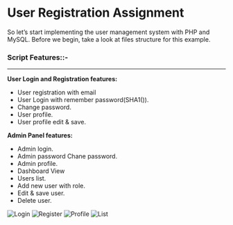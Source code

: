 
# User Registration Assignment
So let’s start implementing the user management system with PHP and MySQL. Before we begin, take a look at files structure for this example.

<div class="script-details">
  <h3>Script Features::-</h3>
  <hr>
  <p><strong>User Login and Registration features:</strong></p>

<ul>
 <li>User registration with email </li>
 <li>User Login with remember password(SHA1()).</li>
 <li>Change password.</li>
 <li>User profile.</li>
 <li>User profile edit & save.</li>
</ul>

<p><strong>Admin Panel features:</strong></p>

<ul>
 <li>Admin login.</li>
 <li>Admin password Chane password.</li>
 <li>Admin profile.</li>
 <li>Dashboard View</li>
 <li>Users list.</li>
 <li>Add new user with role.</li>
 <li>Edit & save user.</li>
 <li>Delete user.</li>
</ul>

![Login](https://github.com/tanishaverma/user-registration/assets/79139713/6b2ef19c-7ede-43b3-977d-758dabe31482)
![Register](https://github.com/tanishaverma/user-registration/assets/79139713/f3e7c0a5-f515-42d0-b3cd-f72297d83bc2)
![Profile](https://github.com/tanishaverma/user-registration/assets/79139713/dd8a09a8-8e73-403e-b8dc-971f77c50f4b)
![List](https://github.com/tanishaverma/user-registration/assets/79139713/ac2340df-f4aa-4a80-8ea5-9e235caf7533)
</div>



